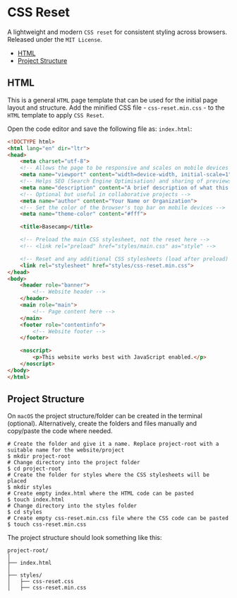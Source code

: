 # CSS Reset
A lightweight and modern `CSS reset` for consistent styling across browsers. Released under the `MIT License`.

+ [HTML](#html)
+ [Project Structure](#project-structure)

## HTML
This is a general `HTML` page template that can be used for the initial page layout and structure. Add the minified CSS file - `css-reset.min.css` - to the `HTML` template to apply `CSS Reset`.

Open the code editor and save the following file as: `index.html`:

```html
<!DOCTYPE html>
<html lang="en" dir="ltr">
<head>
    <meta charset="utf-8">
    <!-- Allows the page to be responsive and scales on mobile devices -->
    <meta name="viewport" content="width=device-width, initial-scale=1">
    <!-- Helps SEO (Search Engine Optimisation) and sharing of previews -->
    <meta name="description" content="A brief description of what this page or site is about.">
    <!-- Optional but useful in collaborative projects -->
    <meta name="author" content="Your Name or Organization">
    <!-- Set the color of the browser's top bar on mobile devices -->
    <meta name="theme-color" content="#fff">

    <title>Basecamp</title>

    <!-- Preload the main CSS stylesheet, not the reset here -->
    <!-- <link rel="preload" href="styles/main.css" as="style" -->

    <!-- Reset and any additional CSS stylesheets (load after preload) -->
    <link rel="stylesheet" href="styles/css-reset.min.css">
</head>
<body>
    <header role="banner">
        <!-- Website header -->
    </header>
    <main role="main">
        <!-- Page content here -->
    </main>
    <footer role="contentinfo">
        <!-- Website footer -->
    </footer>

    <noscript>
        <p>This website works best with JavaScript enabled.</p>
    </noscript>
</body>
</html>
```

## Project Structure
On `macOS` the project structure/folder can be created in the terminal (optional). Alternatively, create the folders and files manually and copy/paste the code where needed.

 ```shell
# Create the folder and give it a name. Replace project-root with a suitable name for the website/project
$ mkdir project-root
# Change directory into the project folder
$ cd project-root
# Create the folder for styles where the CSS stylesheets will be placed
$ mkdir styles
# Create empty index.html where the HTML code can be pasted
$ touch index.html
# Change directory into the styles folder
$ cd styles
# Create empty css-reset.min.css file where the CSS code can be pasted
$ touch css-reset.min.css
```

The project structure should look something like this:

```
project-root/
│
├── index.html
│
├── styles/
│   ├── css-reset.css
│   ├── css-reset.min.css
```
